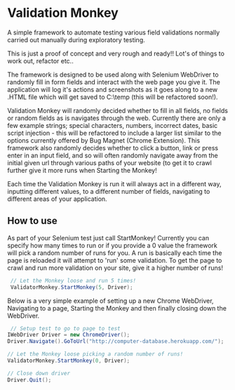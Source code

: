 # Validation Monkey

A simple framework to automate testing various field validations normally carried out manually during exploratory testing.

This is just a proof of concept and very rough and ready!! Lot's of things to work out, refactor etc..

The framework is designed to be used along with Selenium WebDriver to randomly fill in form fields and interact with the web page you give it. The application will log it's actions and screenshots as it goes along to a new .HTML file which will get saved to C:\temp (this will be refactored soon!). 

Validation Monkey will randomly decided whether to fill in all fields, no fields or random fields as is navigates through the web. Currently there are only a few example strings; special characters, numbers, incorrect dates, basic script injection - this will be refactored to include a larger list similar to the options currently offered by Bug Magnet (Chrome Extension). This framework also randomly decides whether to click a button, link or press enter in an input field, and so will often randomly navigate away from the initial given url through various paths of your website (to get it to crawl further give it more runs when Starting the Monkey!

Each time the Validation Monkey is run it will always act in a different way, inputting different values, to a different number of fields, navigating to different areas of your application.

## How to use

As part of your Selenium test just call StartMonkey! Currently you can specify how many times to run or if you provide a 0 value the framework will pick a random number of runs for you. A run is basically each time the page is reloaded it will attempt to 'run' some validation. To get the page to crawl and run more validation on your site, give it a higher number of runs! 

``` c#
 // Let the Monkey loose and run 5 times!
 ValidatorMonkey.StartMonkey(5, Driver);
```

Below is a very simple example of setting up a new Chrome WebDriver, Navigating to a page, Starting the Monkey and then finally closing down the WebDriver.

``` c#
 // Setup test to go to page to test
IWebDriver Driver = new ChromeDriver();
Driver.Navigate().GoToUrl("http://computer-database.herokuapp.com/");

// Let the Monkey loose picking a random number of runs!
ValidatorMonkey.StartMonkey(0, Driver);

// Close down driver
Driver.Quit();

```

